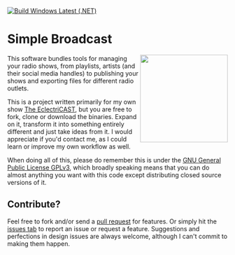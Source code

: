 [![Build Windows Latest (.NET)](https://github.com/KodeFoxx-Projects/KodeFoxx.SimpleBroadcast/actions/workflows/build-windows-latest.yml/badge.svg)](https://github.com/KodeFoxx-Projects/KodeFoxx.SimpleBroadcast/actions/workflows/build-windows-latest.yml)
# Simple Broadcast
<a href="https://www.mixcloud.com/dashboard/my-shows/published/" target="_blank"><img src="https://thumbnailer.mixcloud.com/unsafe/160x160/profile/b/1/c/e/a5e6-1b76-482c-ab82-beaf155a77eb" width="200" align="right"></a><p>This software bundles tools for managing your radio shows, from playlists, artists (and their social media handles) to publishing your shows and exporting files for different radio outlets.</p> 
<p>This is a project written primarily for my own show <a href="https://www.mixcloud.com/dashboard/my-shows/published/" target="_blank">The EclectriCAST</a>, but you are free to fork, clone or download the binaries. Expand on it, transform it into something entirely different and just take ideas from it. I would appreciate if you'd contact me, as I could learn or improve my own workflow as well.</p> 
<p>When doing all of this, please do remember this is under the <a href="https://www.gnu.org/licenses/gpl-3.0.en.html" target="_blank">GNU General Public License GPLv3</a>, which broadly speaking means that you can do almost anything you want with this code except distributing closed source versions of it.</p>

## Contribute?
Feel free to fork and/or send a [pull request](https://github.com/KodeFoxx-Projects/KodeFoxx.SimpleBroadcast/pulls) for features. Or simply hit the [issues tab](https://github.com/KodeFoxx-Projects/KodeFoxx.SimpleBroadcast/issues) to report an issue or request a feature. Suggestions and perfections in design issues are always welcome, although I can't commit to making them happen.

